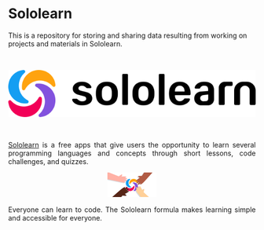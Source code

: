 # Sololearn
This is a repository for storing and sharing data resulting from working on projects and materials in Sololearn.

<br>
<p align="center">
    <a href="https://www.sololearn.com/">
        <img src="README/Sololearn-logo.png">
    </a>
</p>
<br>
<p align="justify">
    <a href="https://www.sololearn.com/">Sololearn</a> is a free apps that give users the opportunity to learn several programming languages and concepts through short lessons, code challenges, and quizzes.
</p>
<p align="center">
    <img src="README/Frame.jpg" alt="Everyone can learn to code" width="100px" height="auto">
</p>
<p align="justify"> Everyone can learn to code. The Sololearn formula makes learning simple and accessible for everyone. </p>